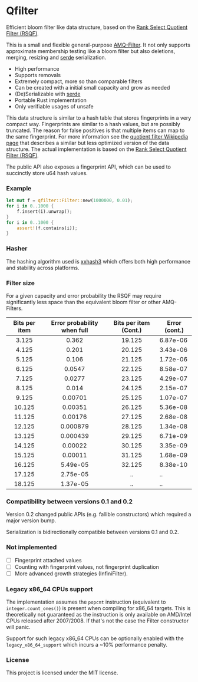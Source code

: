 # Qfilter

Efficient bloom filter like data structure, based on the [Rank Select Quotient Filter (RSQF)](https://dl.acm.org/doi/pdf/10.1145/3035918.3035963).

This is a small and flexible general-purpose [AMQ-Filter](https://en.wikipedia.org/wiki/Approximate_Membership_Query_Filter).
It not only supports approximate membership testing like a bloom filter but also deletions, merging,
resizing and [serde](https://crates.io/crates/serde) serialization.

* High performance
* Supports removals
* Extremely compact, more so than comparable filters
* Can be created with a initial small capacity and grow as needed
* (De)Serializable with [serde](https://crates.io/crates/serde)
* Portable Rust implementation
* Only verifiable usages of unsafe

This data structure is similar to a hash table that stores fingerprints in a very compact way.
Fingerprints are similar to a hash values, but are possibly truncated.
The reason for false positives is that multiple items can map to the same fingerprint.
For more information see the [quotient filter Wikipedia page](https://en.wikipedia.org/wiki/Quotient_filter)
that describes a similar but less optimized version of the data structure.
The actual implementation is based on the [Rank Select Quotient Filter (RSQF)](https://dl.acm.org/doi/pdf/10.1145/3035918.3035963).

The public API also exposes a fingerprint API, which can be used to succinctly store u64 hash values.

### Example

```rust
let mut f = qfilter::Filter::new(1000000, 0.01);
for i in 0..1000 {
    f.insert(i).unwrap();
}
for i in 0..1000 {
    assert!(f.contains(i));
}
```

### Hasher

The hashing algorithm used is [xxhash3](https://crates.io/crates/xxhash-rust) which offers both high performance and stability across platforms.

### Filter size

For a given capacity and error probability the RSQF may require significantly less space than the equivalent bloom filter or other AMQ-Filters.

| Bits per item | Error probability when full | Bits per item (Cont.) | Error (cont.) |
|:---:|:---:|:---:|---|
| 3.125 | 0.362 | 19.125 | 6.87e-06 |
| 4.125 | 0.201 | 20.125 | 3.43e-06 |
| 5.125 | 0.106 | 21.125 | 1.72e-06 |
| 6.125 | 0.0547 | 22.125 | 8.58e-07 |
| 7.125 | 0.0277 | 23.125 | 4.29e-07 |
| 8.125 | 0.014 | 24.125 | 2.15e-07 |
| 9.125 | 0.00701 | 25.125 | 1.07e-07 |
| 10.125 | 0.00351 | 26.125 | 5.36e-08 |
| 11.125 | 0.00176 | 27.125 | 2.68e-08 |
| 12.125 | 0.000879 | 28.125 | 1.34e-08 |
| 13.125 | 0.000439 | 29.125 | 6.71e-09 |
| 14.125 | 0.00022 | 30.125 | 3.35e-09 |
| 15.125 | 0.00011 | 31.125 | 1.68e-09 |
| 16.125 | 5.49e-05 | 32.125 | 8.38e-10 |
| 17.125 | 2.75e-05 | .. | .. |
| 18.125 | 1.37e-05 | .. | .. |

### Compatibility between versions 0.1 and 0.2

Version 0.2 changed public APIs (e.g. fallible constructors) which required a major version bump.

Serialization is bidirectionally compatible between versions 0.1 and 0.2.

### Not implemented

- [ ] Fingerprint attached values
- [ ] Counting with fingerprint values, not fingerprint duplication
- [ ] More advanced growth strategies (InfiniFilter).

### Legacy x86_64 CPUs support

The implementation assumes the `popcnt` instruction (equivalent to `integer.count_ones()`) is present
when compiling for x86_64 targets. This is theoretically not guaranteed as the instruction is only
available on AMD/Intel CPUs released after 2007/2008. If that's not the case the Filter constructor will panic.

Support for such legacy x86_64 CPUs can be optionally enabled with the `legacy_x86_64_support`
which incurs a ~10% performance penalty.

### License

This project is licensed under the MIT license.
